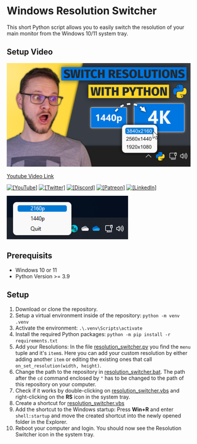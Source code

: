 # Windows Resolution Switcher

This short Python script allows you to easily switch the resolution of your main monitor from the Windows 10/11 system tray.
## Setup Video
<a href="https://youtu.be/Vrg4RhjxztE">
    <img src="./images/youtube_thumbnail.png" width="500"/>
</a>

[Youtube Video Link](https://youtu.be/Vrg4RhjxztE)


[![`[YouTube]`](https://img.shields.io/badge/-k0nze%20builds-ff0000?logo=youtube&logoColor=white)](https://www.youtube.com/channel/UC3_SywgWxpEBIoKawK2E3MA) 
[![`[Twitter]`](https://img.shields.io/badge/-@k0nze_-1DA1F2?logo=twitter&logoColor=white)](https://twitter.com/k0nze_) 
[![`[Discord]`](https://img.shields.io/discord/713121297407672380.svg?label=&logo=discord&logoColor=ffffff&color=7389D8&labelColor=6A7EC2)](https://discord.k0nze.gg)
[![`[Patreon]`](https://img.shields.io/badge/-Patreon-f96854?logo=patreon&logoColor=white)](https://patreon.com/k0nze)
[![`[LinkedIn]`](https://img.shields.io/badge/LinkedIn-blue?style=flat&logo=linkedin&labelColor=blue)](https://www.linkedin.com/in/konstantin-luebeck/)


![Windows Resolution Switcher](screenshot.png)
## Prerequisits

 * Windows 10 or 11
 * Python Version >= 3.9

## Setup

 1. Download or clone the repository.
 2. Setup a virtual environment inside of the repository: `python -m venv .venv`
 3. Activate the environment: `.\.venv\Scripts\activate`
 4. Install the required Python packages: `python -m pip install -r requirements.txt`
 5. Add your Resolutions: In the file [resolution_switcher.py](./resolution_switcher.py) you find the `menu` tuple and it's `item`s. Here you can add your custom resolution by either adding another `item` or editing the existing ones that call `on_set_resolution(width, height)`.
 6. Change the path to the repository in [resolution_switcher.bat](resolution_switcher.bat). The path after the `cd` command enclosed by `"` has to be changed to the path of this repository on your computer.
 8. Check if it works by double-clicking on [resolution_switcher.vbs](./resolution_switcher.vbs) and right-clicking on the **RS** icon in the system tray.
 9. Create a shortcut for [resolution_switcher.vbs](./resolution_switcher.vbs)
 10. Add the shortcut to the Windows startup: Press **Win+R** and enter `shell:startup` and move the created shortcut into the newly opened folder in the Explorer.
 11. Reboot your computer and login. You should now see the Resolution Switcher icon in the system tray.